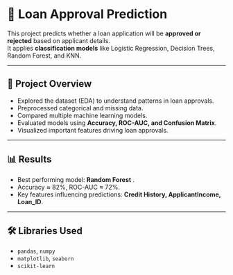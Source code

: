 # 🏦 Loan Approval Prediction

This project predicts whether a loan application will be **approved or rejected** based on applicant details.  
It applies **classification models** like Logistic Regression, Decision Trees, Random Forest, and KNN.

---

## 📌 Project Overview
- Explored the dataset (EDA) to understand patterns in loan approvals.
- Preprocessed categorical and missing data.
- Compared multiple machine learning models.
- Evaluated models using **Accuracy, ROC-AUC, and Confusion Matrix**.
- Visualized important features driving loan approvals.

---

## 📊 Results
- Best performing model: **Random Forest** .
- Accuracy ≈ 82%, ROC-AUC ≈ 72%.
- Key features influencing predictions: **Credit History, ApplicantIncome, Loan_ID**.

---

## 🛠 Libraries Used
- `pandas`, `numpy`
- `matplotlib`, `seaborn`
- `scikit-learn`


